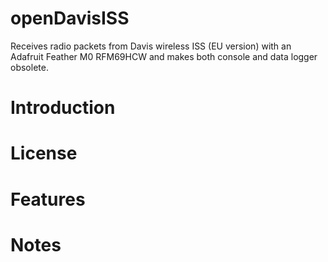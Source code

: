 # openDavisISS
Receives radio packets from Davis wireless ISS (EU version) with an Adafruit Feather M0 RFM69HCW and makes both console and data logger obsolete.

# Introduction

# License

# Features

# Notes
